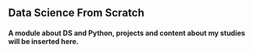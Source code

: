 ## Data Science From Scratch

#### A module about DS and Python, projects and content about my studies will be inserted here.
